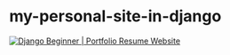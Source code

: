 # my-personal-site-in-django

[![Django Beginner | Portfolio Resume Website](https://img.youtube.com/vi/pLN-OnXjOJg/maxresdefault.jpg)](https://www.youtube.com/watch?v=pLN-OnXjOJg&list=PL-51WBLyFTg38qZ0KHkJj-paDQAAu9HiP)
